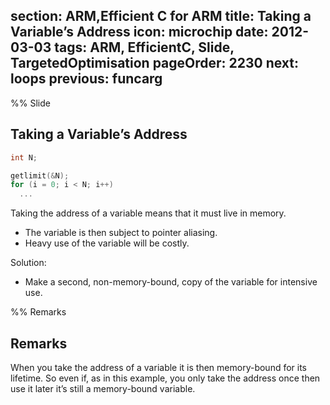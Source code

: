 section: ARM,Efficient C for ARM
title: Taking a Variable’s Address
icon: microchip
date: 2012-03-03
tags: ARM, EfficientC, Slide, TargetedOptimisation
pageOrder: 2230
next: loops
previous: funcarg
----

%% Slide

## Taking a Variable’s Address

``` c
int N;

getlimit(&N);
for (i = 0; i < N; i++)
  ...
```

Taking the address of a variable means that it must live in memory.

* The variable is then subject to pointer aliasing.
* Heavy use of the variable will be costly.

Solution:

* Make a second, non-memory-bound, copy of the variable for intensive use.

%% Remarks

## Remarks

When you take the address of a variable it is then memory-bound for its lifetime. So even if, as in this example, you only take the address once then use it later it’s still a memory-bound variable.
